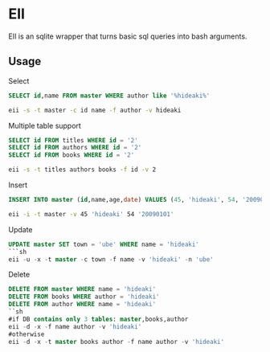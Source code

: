 EII
==
EII is an sqlite wrapper that turns basic sql queries into bash arguments.

Usage
--
Select
```sql
SELECT id,name FROM master WHERE author like '%hideaki%'
```
```sh
eii -s -t master -c id name -f author -v hideaki
```

Multiple table support
```sql
SELECT id FROM titles WHERE id = '2'
SELECT id FROM authors WHERE id = '2'
SELECT id FROM books WHERE id = '2'
```
```sh
eii -s -t titles authors books -f id -v 2
```

Insert
```sql
INSERT INTO master (id,name,age,date) VALUES (45, 'hideaki', 54, '20090101')
```
```sh
eii -i -t master -v 45 'hideaki' 54 '20090101'
```

Update
```sql
UPDATE master SET town = 'ube' WHERE name = 'hideaki'
```sh
eii -u -x -t master -c town -f name -v 'hideaki' -n 'ube'
```

Delete
```sql
DELETE FROM master WHERE name = 'hideaki'
DELETE FROM books WHERE author = 'hideaki'
DELETE FROM author WHERE name = 'hideaki'
``sh
#if DB contains only 3 tables: master,books,author
eii -d -x -f name author -v 'hideaki'
#otherwise
eii -d -x -t master books author -f name author -v 'hideaki'
```
